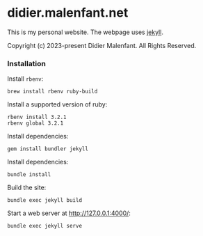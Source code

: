 # didier.malenfant.net

This is my personal website. The webpage uses [jekyll](https://github.com/jekyll/jekyll).

Copyright (c) 2023-present Didier Malenfant. All Rights Reserved.

### Installation

Install `rbenv`:
```
brew install rbenv ruby-build
```

Install a supported version of ruby:
```
rbenv install 3.2.1
rbenv global 3.2.1
```

Install dependencies:
```
gem install bundler jekyll
```

Install dependencies:
```
bundle install
```

Build the site:
```
bundle exec jekyll build
```

Start a web server at http://127.0.0.1:4000/:
```
bundle exec jekyll serve
```
